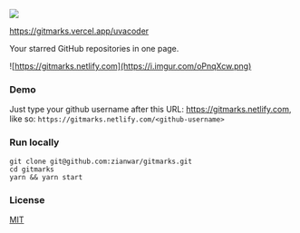 ![](https://i.imgur.com/WFUFeBW.png)

https://gitmarks.vercel.app/uvacoder

Your starred GitHub repositories in one page.

![https://gitmarks.netlify.com](https://i.imgur.com/oPnqXcw.png)

### Demo
Just type your github username after this URL: https://gitmarks.netlify.com, like so:
```https://gitmarks.netlify.com/<github-username>```

### Run locally
```
git clone git@github.com:zianwar/gitmarks.git
cd gitmarks
yarn && yarn start
```

### License
[MIT](https://github.com/zianwar/gitmarks/blob/master/LICENSE.md)
